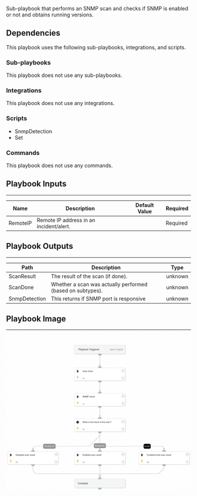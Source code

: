 Sub-playbook that performs an SNMP scan and checks if SNMP is enabled or not and obtains running versions.

## Dependencies
This playbook uses the following sub-playbooks, integrations, and scripts.

### Sub-playbooks
This playbook does not use any sub-playbooks.

### Integrations
This playbook does not use any integrations.

### Scripts
* SnmpDetection
* Set

### Commands
This playbook does not use any commands.

## Playbook Inputs
---

| **Name** | **Description** | **Default Value** | **Required** |
| --- | --- | --- | --- |
| RemoteIP | Remote IP address in an incident/alert. |  | Required |

## Playbook Outputs
---

| **Path** | **Description** | **Type** |
| --- | --- | --- |
| ScanResult | The result of the scan \(if done\). | unknown |
| ScanDone | Whether a scan was actually performed \(based on subtypes\). | unknown |
| SnmpDetection | This returns if SNMP port is responsive | unknown |

## Playbook Image
---
![Cortex ASM - SNMP Check](../doc_files/Cortex_ASM_-_SNMP_Check.png)